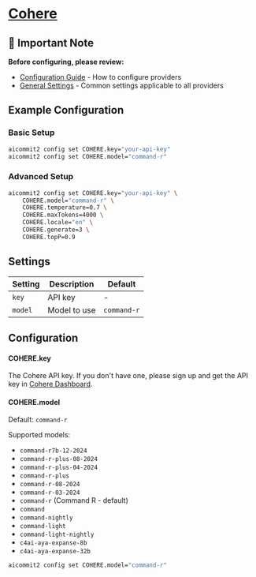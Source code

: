 # <a href="https://cohere.com/" target="_blank">Cohere</a>

## 📌 Important Note

**Before configuring, please review:**

- [Configuration Guide](../../README.md#configuration) - How to configure providers
- [General Settings](../../README.md#general-settings) - Common settings applicable to all providers

## Example Configuration

### Basic Setup

```sh
aicommit2 config set COHERE.key="your-api-key"
aicommit2 config set COHERE.model="command-r"
```

### Advanced Setup

```sh
aicommit2 config set COHERE.key="your-api-key" \
    COHERE.model="command-r" \
    COHERE.temperature=0.7 \
    COHERE.maxTokens=4000 \
    COHERE.locale="en" \
    COHERE.generate=3 \
    COHERE.topP=0.9
```

## Settings

| Setting | Description  | Default   |
| ------- | ------------ | --------- |
| `key`   | API key      | -         |
| `model` | Model to use | `command-r` |

## Configuration

#### COHERE.key

The Cohere API key. If you don't have one, please sign up and get the API key in [Cohere Dashboard](https://dashboard.cohere.com/).

#### COHERE.model

Default: `command-r`

Supported models:

- `command-r7b-12-2024` 
- `command-r-plus-08-2024` 
- `command-r-plus-04-2024` 
- `command-r-plus` 
- `command-r-08-2024` 
- `command-r-03-2024` 
- `command-r` (Command R - default)
- `command` 
- `command-nightly` 
- `command-light`
- `command-light-nightly` 
- `c4ai-aya-expanse-8b` 
- `c4ai-aya-expanse-32b`

```sh
aicommit2 config set COHERE.model="command-r"
```
